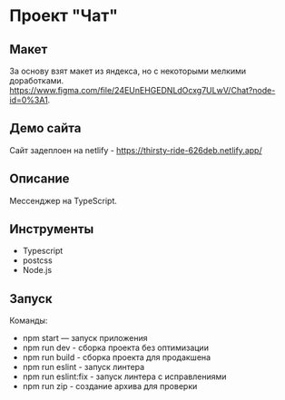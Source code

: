 # Проект "Чат"

## Макет

За основу взят макет из яндекса, но с некоторыми мелкими доработками.
https://www.figma.com/file/24EUnEHGEDNLdOcxg7ULwV/Chat?node-id=0%3A1.

## Демо сайта

Сайт задеплоен на netlify - https://thirsty-ride-626deb.netlify.app/

## Описание

Мессенджер на TypeScript.

## Инструменты

- Typescript
- postcss
- Node.js

## Запуск

Команды:

- npm start — запуск приложения
- npm run dev - сборка проекта без оптимизации
- npm run build - сборка проекта для продакшена
- npm run eslint - запуск линтера
- npm run eslint:fix - запуск линтера с исправлениями
- npm run zip - создание архива для проверки
